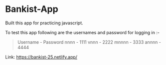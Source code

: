# Bankist-App
Built this app for practicing javascript. 

To test this app following are the usernames and password for logging in :-
> Username - Password
> nnnn     - 1111
> vnnn     - 2222
> mnnnn    - 3333
> annnn    - 4444


Link: https://bankist-25.netlify.app/
